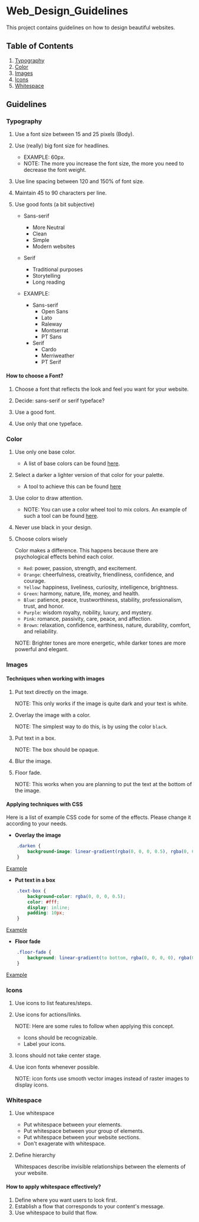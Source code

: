 # Web_Design_Guidelines

This project contains guidelines on how to design beautiful websites.

## Table of Contents

1. [Typography](#typography)
2. [Color](#color)
3. [Images](#images)
4. [Icons](#icons)
5. [Whitespace](#whitespace)

## Guidelines

### Typography

1. Use a font size between 15 and 25 pixels (Body).

2. Use (really) big font size for headlines.
    - EXAMPLE: 60px.
    - NOTE: The more you increase the font size, the more you need to decrease the font weight.

3. Use line spacing between 120 and 150% of font size.

4. Maintain 45 to 90 characters per line.

5. Use good fonts (a bit subjective)
    - Sans-serif
        - More Neutral
        - Clean
        - Simple
        - Modern websites
    - Serif
        - Traditional purposes
        - Storytelling
        - Long reading

    - EXAMPLE:
        - Sans-serif
            - Open Sans
            - Lato
            - Raleway
            - Montserrat
            - PT Sans
        - Serif
            - Cardo
            - Merriweather
            - PT Serif

#### How to choose a Font?

1. Choose a font that reflects the look and feel you want for your website.

2. Decide: sans-serif or serif typeface?

3. Use a good font.

4. Use only that one typeface.

### Color

1. Use only one base color.
    - A list of base colors can be found [here](https://flatuicolors.com/palette/defo).

2. Select a darker a lighter version of that color for your palette.
    - A tool to achieve this can be found [here](https://0to255.com/)

3. Use color to draw attention.
    - NOTE: You can use a color wheel tool to mix colors.
        An example of such a tool can be found [here](https://www.canva.com/colors/color-wheel/).

4. Never use black in your design.

5. Choose colors wisely

    Color makes a difference. This happens because there are psychological effects behind each color.

    - `Red`: power, passion, strength, and excitement.
    - `Orange`: cheerfulness, creativity, friendliness, confidence, and courage.
    - `Yellow`: happiness, liveliness, curiosity, intelligence, brightness.
    - `Green`: harmony, nature, life, money, and health.
    - `Blue`: patience, peace, trustworthiness, stability, professionalism, trust, and honor.
    - `Purple`: wisdom royalty, nobility, luxury, and mystery.
    - `Pink`: romance, passivity, care, peace, and affection.
    - `Brown`: relaxation, confidence, earthiness, nature, durability, comfort, and reliability.

    NOTE: Brighter tones are more energetic, while darker tones are more powerful and elegant.

### Images

#### Techniques when working with images

1. Put text directly on the image.

    NOTE: This only works if the image is quite dark and your text is white.

2. Overlay the image with a color.

    NOTE: The simplest way to do this, is by using the color `black`.

3. Put text in a box.

    NOTE: The box should be opaque.

4. Blur the image.

5. Floor fade.

    NOTE: This works when you are planning to put the text at the bottom of the image.

#### Applying techniques with CSS

Here is a list of example CSS code for some of the effects.
Please change it according to your needs.

- **Overlay the image**

```css
    .darken {
        background-image: linear-gradient(rgba(0, 0, 0, 0.5), rgba(0, 0, 0, 0.5)), url(YOUR IMAGE HERE);
    }
```

[Example](http://jsfiddle.net/drpak8vy/1/)

- **Put text in a box**

```css
    .text-box {
        background-color: rgba(0, 0, 0, 0.5);
        color: #fff;
        display: inline;
        padding: 10px;
    }
```

[Example](http://jsfiddle.net/qg83m36p/)

- **Floor fade**

```css
    .floor-fade {
        background: linear-gradient(to bottom, rgba(0, 0, 0, 0), rgba(0, 0, 0, 0.6) ), url(YOUR IMAGE HERE);
    }
```

[Example](http://jsfiddle.net/gRzPF/409/)

### Icons

1. Use icons to list features/steps.

2. Use icons for actions/links.

    NOTE: Here are some rules to follow when applying this concept.

    - Icons should be recognizable.
    - Label your icons.

3. Icons should not take center stage.

4. Use icon fonts whenever possible.

    NOTE: icon fonts use smooth vector images instead of raster images to display icons.

### Whitespace

1. Use whitespace

    - Put whitespace between your elements.
    - Put whitespace between your group of elements.
    - Put whitespace between your website sections.
    - Don't exagerate with whitespace.

2. Define hierarchy

    Whitespaces describe invisible relationships between the elements of your website.

#### How to apply whitespace effectively?

1. Define where you want users to look first.
2. Establish a flow that corresponds to your content's message.
3. Use whitespace to build that flow.
